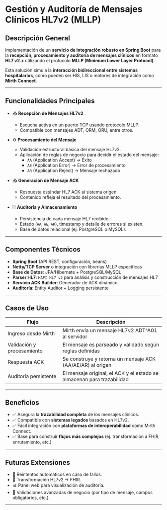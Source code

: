# Gestión y Auditoría de Mensajes Clínicos HL7v2 (MLLP)

## Descripción General

Implementación de un **servicio de integración robusto en Spring Boot** para la **recepción, procesamiento y auditoría de mensajes clínicos** en formato **HL7 v2.x** utilizando el protocolo **MLLP (Minimum Lower Layer Protocol)**.

Esta solución simula la **interacción bidireccional entre sistemas hospitalarios**, como pueden ser HIS, LIS o motores de integración como **Mirth Connect**.

---

## Funcionalidades Principales

- 📥 **Recepción de Mensajes HL7v2**
  - Escucha activa en un puerto TCP usando protocolo MLLP.
  - Compatible con mensajes ADT, ORM, ORU, entre otros.

- ⚙️ **Procesamiento del Mensaje**
  - Validación estructural básica del mensaje HL7v2.
  - Aplicación de reglas de negocio para decidir el estado del mensaje:
    - `AA` (Application Accept) → Éxito
    - `AE` (Application Error) → Error de procesamiento
    - `AR` (Application Reject) → Mensaje rechazado

- 📤 **Generación de Mensaje ACK**
  - Respuesta estándar HL7 ACK al sistema origen.
  - Contenido refleja el resultado del procesamiento.

- 🗄️ **Auditoría y Almacenamiento**
  - Persistencia de cada mensaje HL7 recibido.
  - Estado (`AA`, `AE`, `AR`), timestamp y detalle de errores si existen.
  - Base de datos relacional (ej. PostgreSQL o MySQL).

---

## Componentes Técnicos

- **Spring Boot** (API REST, configuración, beans)
- **Netty/TCP Server** o integración con librerías MLLP específicas
- **Base de Datos**: JPA/Hibernate + PostgreSQL/MySQL
- **Parser HL7**: `HAPI HL7 v2` para análisis y construcción de mensajes HL7
- **Servicio ACK Builder**: Generador de ACK dinámico
- **Auditoría**: Entity Auditor + Logging persistente

---

## Casos de Uso

| Flujo                             | Descripción                                                                 |
|----------------------------------|-----------------------------------------------------------------------------|
| Ingreso desde Mirth              | Mirth envía un mensaje HL7v2 ADT^A01 al servidor                             |
| Validación y procesamiento       | El mensaje es parseado y validado según reglas definidas                    |
| Respuesta ACK                    | Se construye y retorna un mensaje ACK (AA/AE/AR) al origen                  |
| Auditoría persistente            | El mensaje original, el ACK y el estado se almacenan para trazabilidad      |

---

## Beneficios

- ✅ Asegura la **trazabilidad completa** de los mensajes clínicos.
- ✅ Compatible con **sistemas legados** basados en HL7v2.
- ✅ Fácil integración con **plataformas de interoperabilidad** como Mirth Connect.
- ✅ Base para construir **flujos más complejos** (ej. transformación a FHIR, enrutamiento, etc.)

---

## Futuras Extensiones

- 🔄 Reintentos automáticos en caso de fallos.
- 🔁 Transformación HL7v2 → FHIR.
- 📊 Panel web para visualización de auditoría.
- 🔐 Validaciones avanzadas de negocio (por tipo de mensaje, campos obligatorios, etc.).

---
